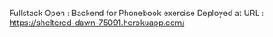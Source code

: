 Fullstack Open : Backend for Phonebook exercise
Deployed at URL :  
https://sheltered-dawn-75091.herokuapp.com/